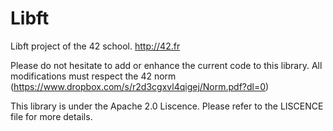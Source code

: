 Libft
=====

Libft project of the 42 school.
http://42.fr

Please do not hesitate to add or enhance the current code to this library.
All modifications must respect the 42 norm (https://www.dropbox.com/s/r2d3cgxvl4qigej/Norm.pdf?dl=0)

This library is under the Apache 2.0 Liscence.
Please refer to the LISCENCE file for more details.

